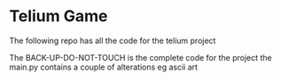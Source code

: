 # Telium Game
The following repo has all the code for the telium project

The BACK-UP-DO-NOT-TOUCH is the complete code for the project the main.py contains a couple of alterations eg ascii art